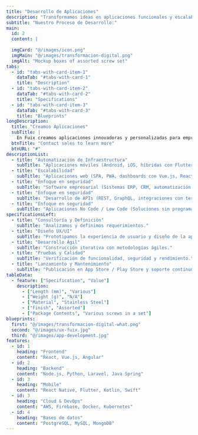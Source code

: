```yaml
---
title: "Desarrollo de Aplicaciones"
description: "Transformamos ideas en aplicaciones funcionales y escalables."
subtitle: "Nuestro Proceso de Desarrollo:"
main:
  id: 2
  content: |
    
  imgCard: "@/images/icon.png"
  imgMain: "@/images/transformacion-digital.png"
  imgAlt: "Mockup boxes of assorted screw set"
tabs:
  - id: "tabs-with-card-item-1"
    dataTab: "#tabs-with-card-1"
    title: "Description"
  - id: "tabs-with-card-item-2"
    dataTab: "#tabs-with-card-2"
    title: "Specifications"
  - id: "tabs-with-card-item-3"
    dataTab: "#tabs-with-card-3"
    title: "Blueprints"
longDescription:
  title: "Creamos Aplicaciones"
  subTitle: |
    En Fuix creamos aplicaciones innovadoras y personalizadas para empresas y startups. Utilizamos metodologías ágiles y las tecnologías más modernas para garantizar productos de alto rendimiento.
  btnTitle: "Contact sales to learn more"
  btnURL: "#"
descriptionList:
  - title: "Automatización de Infraestructura"
    subTitle: "Aplicaciones móviles (Android, iOS, híbridas con Flutter o React Native)"
  - title: "Escalabilidad"
    subTitle: "Aplicaciones web (SPA, PWA, dashboards con Vue.js, React, Angular)"
  - title: "Enfoque en seguridad"
    subTitle: "Software empresarial (Sistemas ERP, CRM, automatización de procesos)"
  - title: "Enfoque en seguridad"
    subTitle: "Desarrollo de APIs (REST, GraphQL, integraciones con terceros)"
  - title: "Enfoque en seguridad"
    subTitle: "Aplicaciones No Code / Low Code (Soluciones sin programación avanzada)"
specificationsLeft:
  - title: "Consultoría y Definición"
    subTitle: "Analizamos y definimos requerimientos."
  - title: "Diseño UX/UI"
    subTitle: "Prototipamos la experiencia de usuario y diseño de la app."
  - title: "Desarrollo Ágil"
    subTitle: "Construcción iterativa con metodologías ágiles."
  - title: "Pruebas y Calidad"
    subTitle: "Verificación de funcionalidad, seguridad y rendimiento."
  - title: "Lanzamiento y Mantenimiento"
    subTitle: "Publicación en App Store / Play Store y soporte continuo."
tableData:
  - feature: ["Specification", "Value"]
    description:
      - ["Length (mm)", "Various"]
      - ["Weight (g)", "N/A"]
      - ["Material", "Stainless Steel"]
      - ["Finish", "Assorted"]
      - ["Package Contents", "Various screws in a set"]
blueprints:
  first: "@/images/transformacion-digital-what.png"
  second: "@/images/ux-fuix.jpg"
  third: "@/images/app-development.jpg"
features:
  - id: 1
    heading: "Frontend"
    content: "React, Vue.js, Angular"
  - id: 2
    heading: "Backend"
    content: "Node.js, Python, Laravel, Java Spring"
  - id: 3
    heading: "Mobile"
    content: "React Native, Flutter, Kotlin, Swift"
  - id: 3
    heading: "Cloud & DevOps"
    content: "AWS, Firebase, Docker, Kubernetes"
  - id: 4
    heading: "Bases de datos"
    content: "PostgreSQL, MySQL, MongoDB"
---
```

